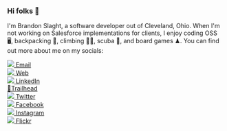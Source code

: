 ### Hi folks 👋

I'm Brandon Slaght, a software developer out of Cleveland, Ohio. When I'm not working on Salesforce implementations for clients, I enjoy coding OSS 🖥, backpacking 🥾, climbing 🧗‍♂️, scuba 🤿, and board games ♟. You can find out more about me on my socials:  

[![](https://www.github.com/paulrobertlloyd/socialmediaicons/raw/main/email-16x16.png) Email](mailto:brandon.slaght@gmail.com "My personal email")  
[![](https://www.github.com/paulrobertlloyd/socialmediaicons/raw/main/website-16x16.png) Web](https://www.brandonslaght.me "Link to my website")  
[![](https://www.github.com/paulrobertlloyd/socialmediaicons/raw/main/linkedin-16x16.png) LinkedIn](https://www.linkedin.com/in/brandonslaght/ "Link to my... LinkedIn")  
[🥾Trailhead](https://trailblazer.me/id/bslaght "Link to my Salesforce Trailhead profile")  
[![](https://www.github.com/paulrobertlloyd/socialmediaicons/raw/main/twitter-16x16.png) Twitter](https://www.twitter.com/BrandonSlaght "Link to my Twitter")  
[![](https://www.github.com/paulrobertlloyd/socialmediaicons/raw/main/facebook-16x16.png) Facebook](https://www.facebook.com/brandon.slaght/ "Link to my Facebook")  
[![](https://www.github.com/paulrobertlloyd/socialmediaicons/raw/main/instagram-16x16.png) Instagram](https://www.instagram.com/brandon_slaght/ "Link to my Instagram")  
[![](https://www.github.com/paulrobertlloyd/socialmediaicons/raw/main/flickr-16x16.png) Flickr](https://www.flickr.com/photos/135326292@N03 "Link to my Flickr")
